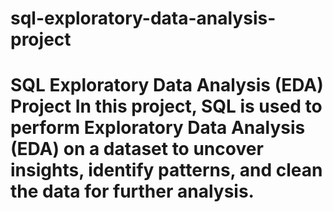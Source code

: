 # sql-exploratory-data-analysis-project
# SQL Exploratory Data Analysis (EDA) Project    In this project, SQL is used to perform **Exploratory Data Analysis (EDA)** on a dataset to uncover insights, identify patterns, and clean the data for further analysis.
